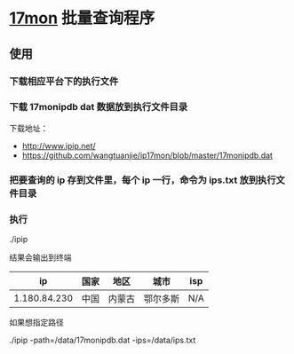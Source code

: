 [17mon](http://www.ipip.net/) 批量查询程序
===

## 使用

### 下载相应平台下的执行文件

### 下载 17monipdb dat 数据放到执行文件目录

下载地址：
* http://www.ipip.net/
* https://github.com/wangtuanjie/ip17mon/blob/master/17monipdb.dat

### 把要查询的 ip 存到文件里，每个 ip 一行，命令为 ips.txt 放到执行文件目录

### 执行
./ipip

结果会输出到终端

| ip   | 国家  | 地区  |城市  |isp  |
| ------ | -----| ----- | ----- | ----- |
|1.180.84.230|中国|内蒙古|鄂尔多斯|N/A|

如果想指定路径

./ipip -path=/data/17monipdb.dat -ips=/data/ips.txt
